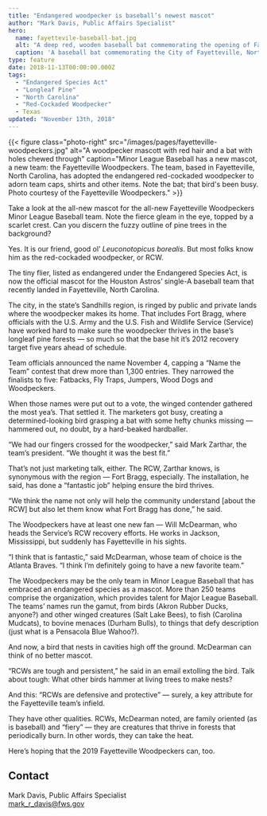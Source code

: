 ```yaml
---
title: "Endangered woodpecker is baseball’s newest mascot"
author: "Mark Davis, Public Affairs Specialist"
hero:
  name: fayettevile-baseball-bat.jpg
  alt: "A deep red, wooden baseball bat commemorating the opening of Fayetteville’s new baseball stadium"
  caption: 'A baseball bat commemorating the City of Fayetteville, North Carolina’s bew baseball stadium groundbreaking - August 21, 2017. <a href="https://flic.kr/p/26ENUAu">Photo</a> by the City of Fayetteville.'
type: feature
date: 2018-11-13T00:00:00.000Z
tags:
  - "Endangered Species Act"
  - "Longleaf Pine"
  - "North Carolina"
  - "Red-Cockaded Woodpecker"
  - Texas
updated: "November 13th, 2018"
---
```


{{< figure class="photo-right" src="/images/pages/fayetteville-woodpeckers.jpg" alt="A woodpecker mascott with red hair and a bat with holes chewed through" caption="Minor League Baseball has a new mascot, a new team: the Fayetteville Woodpeckers. The team, based in Fayetteville, North Carolina, has adopted the endangered red-cockaded woodpecker to adorn team caps, shirts and other items. Note the bat; that bird's been busy. Photo courtesy of the Fayetteville Woodpeckers." >}}

Take a look at the all-new mascot for the all-new Fayetteville Woodpeckers Minor League Baseball team. Note the fierce gleam in the eye, topped by a scarlet crest. Can you discern the fuzzy outline of pine trees in the background?

Yes. It is our friend, good ol’ _Leuconotopicus borealis_. But most folks know him as the red-cockaded woodpecker, or RCW.

The tiny flier, listed as endangered under the Endangered Species Act, is now the official mascot for the Houston Astros’ single-A baseball team that recently landed in Fayetteville, North Carolina.

The city, in the state’s Sandhills region, is ringed by public and private lands where the woodpecker makes its home. That includes Fort Bragg, where officials with the U.S. Army and the U.S. Fish and Wildlife Service (Service) have worked hard to make sure the woodpecker thrives in the base’s longleaf pine forests &mdash; so much so that the base hit it’s 2012 recovery target five years ahead of schedule.

Team officials announced the name November 4, capping a “Name the Team” contest that drew more than 1,300 entries. They narrowed the finalists to five: Fatbacks, Fly Traps, Jumpers, Wood Dogs and Woodpeckers.

When those names were put out to a vote, the winged contender gathered the most yea’s. That settled it. The marketers got busy, creating a determined-looking bird grasping a bat with some hefty chunks missing &mdash; hammered out, no doubt, by a hard-beaked hardballer.

“We had our fingers crossed for the woodpecker,” said Mark Zarthar, the team’s president. “We thought it was the best fit.”

That’s not just marketing talk, either. The RCW, Zarthar knows, is synonymous with the region &mdash; Fort Bragg, especially. The installation, he said, has done a “fantastic job” helping ensure the bird thrives.

“We think the name not only will help the community understand [about the RCW] but also let them know what Fort Bragg has done,” he said.

The Woodpeckers have at least one new fan &mdash; Will McDearman, who heads the Service’s RCW recovery efforts. He works in Jackson, Mississippi, but suddenly has Fayetteville in his sights.

“I think that is fantastic,” said McDearman, whose team of choice is the Atlanta Braves. “I think I’m definitely going to have a new favorite team.”

The Woodpeckers may be the only team in Minor League Baseball that has embraced an endangered species as a mascot. More than 250 teams comprise the organization, which provides talent for Major League Baseball. The teams’ names run the gamut, from birds (Akron Rubber Ducks, anyone?) and other winged creatures (Salt Lake Bees), to fish (Carolina Mudcats), to bovine menaces (Durham Bulls), to things that defy description (just what is a Pensacola Blue Wahoo?).

And now, a bird that nests in cavities high off the ground. McDearman can think of no better mascot.

“RCWs are tough and persistent,” he said in an email extolling the bird. Talk about tough: What other birds hammer at living trees to make nests?

And this: “RCWs are defensive and protective” &mdash; surely, a key attribute for the Fayetteville team’s infield.

They have other qualities. RCWs, McDearman noted, are family oriented (as is baseball) and “fiery” &mdash; they are creatures that thrive in forests that periodically burn. In other words, they can take the heat.

Here’s hoping that the 2019 Fayetteville Woodpeckers can, too.

## Contact

Mark Davis, Public Affairs Specialist  
[mark_r_davis@fws.gov](mailto:mark_r_davis@fws.gov)

